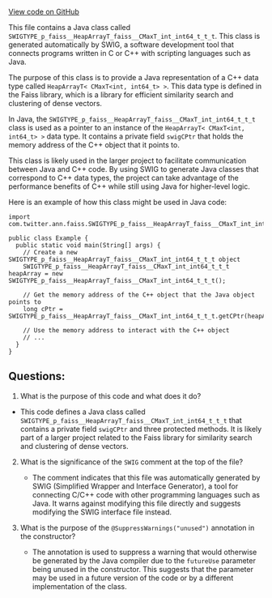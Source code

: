 [View code on GitHub](https://github.com/misbahsy/the-algorithm/ann/src/main/java/com/twitter/ann/faiss/swig/SWIGTYPE_p_faiss__HeapArrayT_faiss__CMaxT_int_int64_t_t_t.java)

This file contains a Java class called `SWIGTYPE_p_faiss__HeapArrayT_faiss__CMaxT_int_int64_t_t_t`. This class is generated automatically by SWIG, a software development tool that connects programs written in C or C++ with scripting languages such as Java. 

The purpose of this class is to provide a Java representation of a C++ data type called `HeapArrayT< CMaxT<int, int64_t> >`. This data type is defined in the Faiss library, which is a library for efficient similarity search and clustering of dense vectors. 

In Java, the `SWIGTYPE_p_faiss__HeapArrayT_faiss__CMaxT_int_int64_t_t_t` class is used as a pointer to an instance of the `HeapArrayT< CMaxT<int, int64_t> >` data type. It contains a private field `swigCPtr` that holds the memory address of the C++ object that it points to. 

This class is likely used in the larger project to facilitate communication between Java and C++ code. By using SWIG to generate Java classes that correspond to C++ data types, the project can take advantage of the performance benefits of C++ while still using Java for higher-level logic. 

Here is an example of how this class might be used in Java code:

```
import com.twitter.ann.faiss.SWIGTYPE_p_faiss__HeapArrayT_faiss__CMaxT_int_int64_t_t_t;

public class Example {
  public static void main(String[] args) {
    // Create a new SWIGTYPE_p_faiss__HeapArrayT_faiss__CMaxT_int_int64_t_t_t object
    SWIGTYPE_p_faiss__HeapArrayT_faiss__CMaxT_int_int64_t_t_t heapArray = new SWIGTYPE_p_faiss__HeapArrayT_faiss__CMaxT_int_int64_t_t_t();

    // Get the memory address of the C++ object that the Java object points to
    long cPtr = SWIGTYPE_p_faiss__HeapArrayT_faiss__CMaxT_int_int64_t_t_t.getCPtr(heapArray);

    // Use the memory address to interact with the C++ object
    // ...
  }
}
```
## Questions: 
 1. What is the purpose of this code and what does it do?
   - This code defines a Java class called `SWIGTYPE_p_faiss__HeapArrayT_faiss__CMaxT_int_int64_t_t_t` that contains a private field `swigCPtr` and three protected methods. It is likely part of a larger project related to the Faiss library for similarity search and clustering of dense vectors.

2. What is the significance of the `SWIG` comment at the top of the file?
   - The comment indicates that this file was automatically generated by SWIG (Simplified Wrapper and Interface Generator), a tool for connecting C/C++ code with other programming languages such as Java. It warns against modifying this file directly and suggests modifying the SWIG interface file instead.

3. What is the purpose of the `@SuppressWarnings("unused")` annotation in the constructor?
   - The annotation is used to suppress a warning that would otherwise be generated by the Java compiler due to the `futureUse` parameter being unused in the constructor. This suggests that the parameter may be used in a future version of the code or by a different implementation of the class.